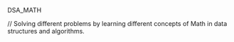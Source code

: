 DSA_MATH

// Solving different problems by learning different concepts of Math in data structures and algorithms.
